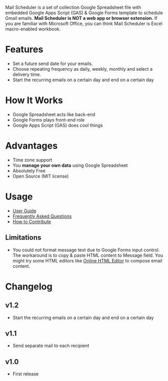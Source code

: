 Mail Scheduler is a set of collection Google Spreadsheet file with embedded Google Apps Script (GAS) & Google Forms template to schedule Gmail emails. **Mail Scheduler is NOT a web app or browser extension.** If you are familiar with Microsoft Office, you can think Mail Scheduler is Excel macro-enabled workbook.

# Features
- Set a future send date for your emails.
- Choose repeating frequency as daily, weekly, monthly and select a delivery time.
- Start the recurring emails on a certain day and end on a certain day

# How It Works

- Google Spreadsheet acts like back-end
- Google Forms plays front-end role
- Google Apps Script (GAS) does cool things

# Advantages

- Time zone support
- You **manage your own data** using Google Spreadsheet
- Absolutely Free
- Open Source (MIT license)

# Usage

- [User Guide](https://github.com/siquylee/mail-scheduler/wiki)
- [Frequently Asked Questions](https://github.com/siquylee/mail-scheduler/wiki/Frequently-Asked-Questions)
- [How to Contribute](https://github.com/siquylee/mail-scheduler/wiki/How-to-Contribute)

## Limitations

- You could not format message text due to Google Forms input control. The workaround is to copy & paste HTML content to Message field. You might try some HTML editors like [Online HTML Editor](https://html-online.com/editor/)  to compose email content.

# Changelog

## v1.2

- Start the recurring emails on a certain day and end on a certain day

## v1.1

- Send separate mail to each recipient

## v1.0

- First release